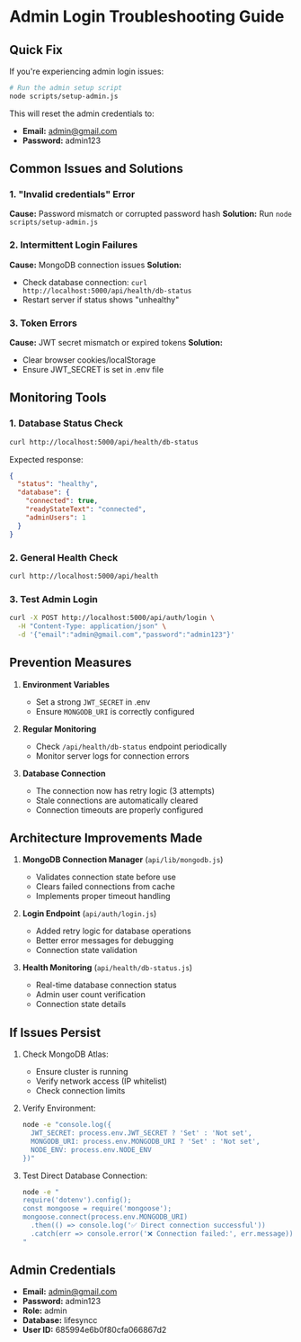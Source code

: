 # Admin Login Troubleshooting Guide

## Quick Fix

If you're experiencing admin login issues:

```bash
# Run the admin setup script
node scripts/setup-admin.js
```

This will reset the admin credentials to:
- **Email:** admin@gmail.com
- **Password:** admin123

## Common Issues and Solutions

### 1. "Invalid credentials" Error

**Cause:** Password mismatch or corrupted password hash
**Solution:** Run `node scripts/setup-admin.js`

### 2. Intermittent Login Failures

**Cause:** MongoDB connection issues
**Solution:** 
- Check database connection: `curl http://localhost:5000/api/health/db-status`
- Restart server if status shows "unhealthy"

### 3. Token Errors

**Cause:** JWT secret mismatch or expired tokens
**Solution:** 
- Clear browser cookies/localStorage
- Ensure JWT_SECRET is set in .env file

## Monitoring Tools

### 1. Database Status Check
```bash
curl http://localhost:5000/api/health/db-status
```

Expected response:
```json
{
  "status": "healthy",
  "database": {
    "connected": true,
    "readyStateText": "connected",
    "adminUsers": 1
  }
}
```

### 2. General Health Check
```bash
curl http://localhost:5000/api/health
```

### 3. Test Admin Login
```bash
curl -X POST http://localhost:5000/api/auth/login \
  -H "Content-Type: application/json" \
  -d '{"email":"admin@gmail.com","password":"admin123"}'
```

## Prevention Measures

1. **Environment Variables**
   - Set a strong `JWT_SECRET` in .env
   - Ensure `MONGODB_URI` is correctly configured

2. **Regular Monitoring**
   - Check `/api/health/db-status` endpoint periodically
   - Monitor server logs for connection errors

3. **Database Connection**
   - The connection now has retry logic (3 attempts)
   - Stale connections are automatically cleared
   - Connection timeouts are properly configured

## Architecture Improvements Made

1. **MongoDB Connection Manager** (`api/lib/mongodb.js`)
   - Validates connection state before use
   - Clears failed connections from cache
   - Implements proper timeout handling

2. **Login Endpoint** (`api/auth/login.js`)
   - Added retry logic for database operations
   - Better error messages for debugging
   - Connection state validation

3. **Health Monitoring** (`api/health/db-status.js`)
   - Real-time database connection status
   - Admin user count verification
   - Connection state details

## If Issues Persist

1. Check MongoDB Atlas:
   - Ensure cluster is running
   - Verify network access (IP whitelist)
   - Check connection limits

2. Verify Environment:
   ```bash
   node -e "console.log({
     JWT_SECRET: process.env.JWT_SECRET ? 'Set' : 'Not set',
     MONGODB_URI: process.env.MONGODB_URI ? 'Set' : 'Not set',
     NODE_ENV: process.env.NODE_ENV
   })"
   ```

3. Test Direct Database Connection:
   ```bash
   node -e "
   require('dotenv').config();
   const mongoose = require('mongoose');
   mongoose.connect(process.env.MONGODB_URI)
     .then(() => console.log('✅ Direct connection successful'))
     .catch(err => console.error('❌ Connection failed:', err.message));
   "
   ```

## Admin Credentials

- **Email:** admin@gmail.com
- **Password:** admin123
- **Role:** admin
- **Database:** lifesyncc
- **User ID:** 685994e6b0f80cfa066867d2